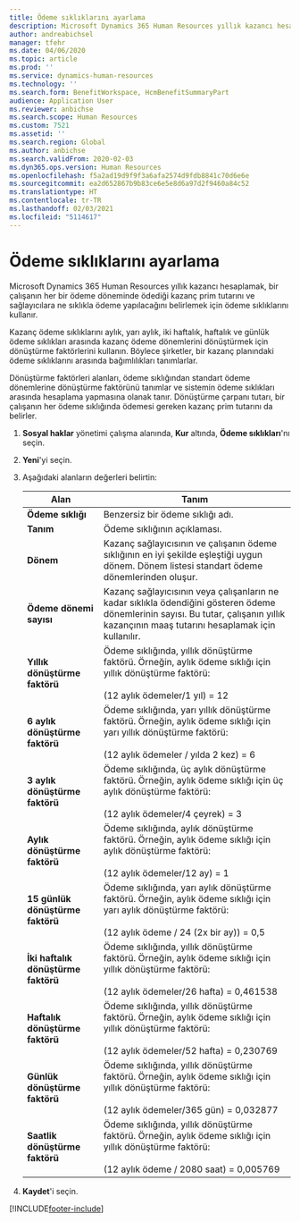 ```yaml
---
title: Ödeme sıklıklarını ayarlama
description: Microsoft Dynamics 365 Human Resources yıllık kazancı hesaplamak, bir çalışanın her bir ödeme döneminde ödediği kazanç prim tutarını ve sağlayıcılara ne sıklıkla ödeme yapılacağını belirlemek için ödeme sıklıklarını kullanır.
author: andreabichsel
manager: tfehr
ms.date: 04/06/2020
ms.topic: article
ms.prod: ''
ms.service: dynamics-human-resources
ms.technology: ''
ms.search.form: BenefitWorkspace, HcmBenefitSummaryPart
audience: Application User
ms.reviewer: anbichse
ms.search.scope: Human Resources
ms.custom: 7521
ms.assetid: ''
ms.search.region: Global
ms.author: anbichse
ms.search.validFrom: 2020-02-03
ms.dyn365.ops.version: Human Resources
ms.openlocfilehash: f5a2ad19d9f9f3a6afa2574d9fdb8841c70d6e6e
ms.sourcegitcommit: ea2d652867b9b83ce6e5e8d6a97d2f9460a84c52
ms.translationtype: HT
ms.contentlocale: tr-TR
ms.lasthandoff: 02/03/2021
ms.locfileid: "5114617"
---
```

# <a name="set-up-payment-frequencies"></a>Ödeme sıklıklarını ayarlama

Microsoft Dynamics 365 Human Resources yıllık kazancı hesaplamak, bir çalışanın her bir ödeme döneminde ödediği kazanç prim tutarını ve sağlayıcılara ne sıklıkla ödeme yapılacağını belirlemek için ödeme sıklıklarını kullanır.

Kazanç ödeme sıklıklarını aylık, yarı aylık, iki haftalık, haftalık ve günlük ödeme sıklıkları arasında kazanç ödeme dönemlerini dönüştürmek için dönüştürme faktörlerini kullanın. Böylece şirketler, bir kazanç planındaki ödeme sıklıklarını arasında bağımlılıkları tanımlarlar.

Dönüştürme faktörleri alanları, ödeme sıklığından standart ödeme dönemlerine dönüştürme faktörünü tanımlar ve sistemin ödeme sıklıkları arasında hesaplama yapmasına olanak tanır. Dönüştürme çarpanı tutarı, bir çalışanın her ödeme sıklığında ödemesi gereken kazanç prim tutarını da belirler.

1. **Sosyal haklar** yönetimi çalışma alanında, **Kur** altında, **Ödeme sıklıkları**'nı seçin.

2. **Yeni**'yi seçin.

3. Aşağıdaki alanların değerleri belirtin:

   | Alan | Tanım |
   | --- | --- |
   | **Ödeme sıklığı** | Benzersiz bir ödeme sıklığı adı. |
   | **Tanım** | Ödeme sıklığının açıklaması. |
   | **Dönem** | Kazanç sağlayıcısının ve çalışanın ödeme sıklığının en iyi şekilde eşleştiği uygun dönem. Dönem listesi standart ödeme dönemlerinden oluşur. |
   | **Ödeme dönemi sayısı** | Kazanç sağlayıcısının veya çalışanların ne kadar sıklıkla ödendiğini gösteren ödeme dönemlerinin sayısı. Bu tutar, çalışanın yıllık kazançının maaş tutarını hesaplamak için kullanılır. |
   | **Yıllık dönüştürme faktörü** | Ödeme sıklığında, yıllık dönüştürme faktörü. Örneğin, aylık ödeme sıklığı için yıllık dönüştürme faktörü: </br></br>(12 aylık ödemeler/1 yıl) = 12 |
   | **6 aylık dönüştürme faktörü** | Ödeme sıklığında, yarı yıllık dönüştürme faktörü. Örneğin, aylık ödeme sıklığı için yarı yıllık dönüştürme faktörü: </br></br>(12 aylık ödemeler / yılda 2 kez) = 6 |
   | **3 aylık dönüştürme faktörü** | Ödeme sıklığında, üç aylık dönüştürme faktörü. Örneğin, aylık ödeme sıklığı için üç aylık dönüştürme faktörü: </br></br>(12 aylık ödemeler/4 çeyrek) = 3 |
   | **Aylık dönüştürme faktörü** | Ödeme sıklığında, aylık dönüştürme faktörü. Örneğin, aylık ödeme sıklığı için aylık dönüştürme faktörü: </br></br>(12 aylık ödemeler/12 ay) = 1 |
   | **15 günlük dönüştürme faktörü** | Ödeme sıklığında, yarı aylık dönüştürme faktörü. Örneğin, aylık ödeme sıklığı için yarı aylık dönüştürme faktörü: </br></br>(12 aylık ödeme / 24 (2x bir ay)) = 0,5 | 
   | **İki haftalık dönüştürme faktörü** | Ödeme sıklığında, yıllık dönüştürme faktörü. Örneğin, aylık ödeme sıklığı için yıllık dönüştürme faktörü: </br></br>(12 aylık ödemeler/26 hafta) = 0,461538 |
   | **Haftalık dönüştürme faktörü** | Ödeme sıklığında, yıllık dönüştürme faktörü. Örneğin, aylık ödeme sıklığı için yıllık dönüştürme faktörü: </br></br>(12 aylık ödemeler/52 hafta) = 0,230769 |
   | **Günlük dönüştürme faktörü** | Ödeme sıklığında, yıllık dönüştürme faktörü. Örneğin, aylık ödeme sıklığı için yıllık dönüştürme faktörü: </br></br>(12 aylık ödemeler/365 gün) = 0,032877 |
   | **Saatlik dönüştürme faktörü** | Ödeme sıklığında, yıllık dönüştürme faktörü. Örneğin, aylık ödeme sıklığı için yıllık dönüştürme faktörü: </br></br>(12 aylık ödeme / 2080 saat) = 0,005769

4. **Kaydet**'i seçin. 


[!INCLUDE[footer-include](../includes/footer-banner.md)]